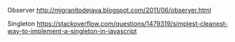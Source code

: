 Observer
http://migranitodejava.blogspot.com/2011/06/observer.html

Singleton
https://stackoverflow.com/questions/1479319/simplest-cleanest-way-to-implement-a-singleton-in-javascript